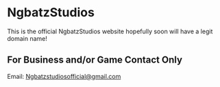 # NgbatzStudios

This is the official NgbatzStudios website hopefully soon will have a legit domain name!

## For Business and/or Game Contact Only

Email: Ngbatzstudiosofficial@gmail.com
